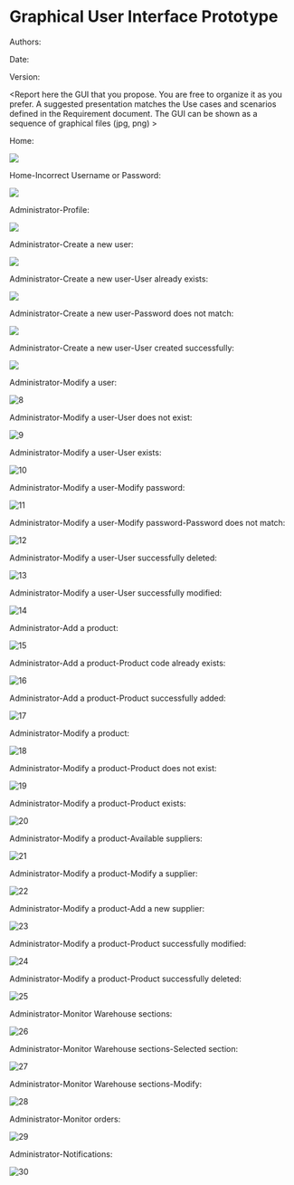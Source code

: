 # Graphical User Interface Prototype  

Authors:

Date:

Version:

\<Report here the GUI that you propose. You are free to organize it as you prefer. A suggested presentation matches the Use cases and scenarios defined in the Requirement document. The GUI can be shown as a sequence of graphical files (jpg, png)  >

Home:

![](/images/GUI/1.png)

Home-Incorrect Username or Password:

![](/images/GUI/2.png)

Administrator-Profile:

![](/images/GUI/3.png)

Administrator-Create a new user:

![](/images/GUI/4.png)

Administrator-Create a new user-User already exists:

![](/images/GUI/5.png)

Administrator-Create a new user-Password does not match:

![](/images/GUI/6.png)

Administrator-Create a new user-User created successfully:

![](/images/GUI/7.png)

Administrator-Modify a user:

![8](/images/GUI/8.png)

Administrator-Modify a user-User does not exist:

![9](/images/GUI/9.png)

Administrator-Modify a user-User exists:

![10](/images/GUI/10.png)

Administrator-Modify a user-Modify password:

![11](/images/GUI/11.png)

Administrator-Modify a user-Modify password-Password does not match:

![12](/images/GUI/12.png)

Administrator-Modify a user-User successfully deleted:

![13](/images/GUI/13.png)

Administrator-Modify a user-User successfully modified:

![14](/images/GUI/14.png)

Administrator-Add a product:

![15](/images/GUI/15.png)

Administrator-Add a product-Product code already exists:

![16](/images/GUI/16.png)

Administrator-Add a product-Product successfully added:

![17](/images/GUI/17.png)

Administrator-Modify a product:

![18](/images/GUI/18.png)

Administrator-Modify a product-Product does not exist:

![19](/images/GUI/19.png)

Administrator-Modify a product-Product exists:

![20](/images/GUI/20.png)

Administrator-Modify a product-Available suppliers:

![21](/images/GUI/21.png)

Administrator-Modify a product-Modify a supplier:

![22](/images/GUI/22.png)

Administrator-Modify a product-Add a new supplier:

![23](/images/GUI/23.png)

Administrator-Modify a product-Product successfully modified:

![24](/images/GUI/24.png)

Administrator-Modify a product-Product successfully deleted:

![25](/images/GUI/25.png)

Administrator-Monitor Warehouse sections:

![26](/images/GUI/26.png)

Administrator-Monitor Warehouse sections-Selected section:

![27](/images/GUI/27.png)

Administrator-Monitor Warehouse sections-Modify:

![28](/images/GUI/28.png)

Administrator-Monitor orders:

![29](/images/GUI/29.png)

Administrator-Notifications:

![30](/images/GUI/30.png)